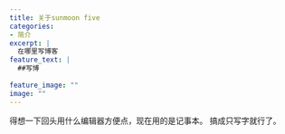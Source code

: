 ```yaml
---
title: 关于sunmoon five
categories:
- 简介
excerpt: |
  在哪里写博客
feature_text: |
  ##写博
  
feature_image: ""
image: ""
---
```


得想一下回头用什么编辑器方便点，现在用的是记事本。
搞成只写字就行了。